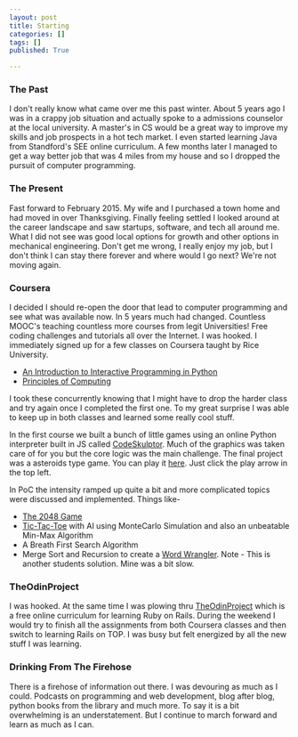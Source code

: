 ```yaml
---
layout: post
title: Starting
categories: []
tags: []
published: True

---
```

### The Past
I don't really know what came over me this past winter. About 5 years ago I was in a crappy job situation and actually spoke to a admissions counselor at the local university. A master's in CS would be a great way to improve my skills and job prospects in a hot tech market. I even started learning Java from Standford's SEE online curriculum. A few months later I managed to get a way better job that was 4 miles from my house and so I dropped the pursuit of computer programming.

### The Present
Fast forward to February 2015. My wife and I purchased a town home and had moved in over Thanksgiving. Finally feeling settled I looked around at the career landscape and saw startups, software, and tech all around me. What I did not see was good local options for growth and other options in mechanical engineering. Don't get me wrong, I really enjoy my job, but I don't think I can stay there forever and where would I go next? We're not moving again. 

### Coursera
I decided I should re-open the door that lead to computer programming and see what was available now. In 5 years much had changed. Countless MOOC's teaching countless more courses from legit Universities! Free coding challenges and tutorials all over the Internet. I was hooked. I immediately signed up for a few classes on Coursera taught by Rice University.

* [An Introduction to Interactive Programming in Python](https://www.coursera.org/course/interactivepython1)
* [Principles of Computing](https://www.coursera.org/course/principlescomputing1)

I took these concurrently knowing that I might have to drop the harder class and try again once I completed the first one. To my great surprise I was able to keep up in both classes and learned some really cool stuff.

In the first course we built a bunch of little games using an online Python interpreter built in JS called [CodeSkulptor](www.codeskulptor.org). Much of the graphics was taken care of for you but the core logic was the main challenge. The final project was a asteroids type game. You can play it [here](http://www.codeskulptor.org/#user39_4eqe5xRDn2_3.py). Just click the play arrow in the top left.

In PoC the intensity ramped up quite a bit and more complicated topics were discussed and implemented. Things like-

* [The 2048 Game](http://www.codeskulptor.org/#user39_EwuINvG0Mf_10.py)
* [Tic-Tac-Toe](http://www.codeskulptor.org/#user40_aHzVPcs6N6Cda4R_0.py) with AI using MonteCarlo Simulation and also an unbeatable Min-Max Algorithm
* A Breath First Search Algorithm
* Merge Sort and Recursion to create a [Word Wrangler](http://www.codeskulptor.org/#user39_FLID3XSYfOfs1YJ.py). Note - This is another students solution. Mine was a bit slow.

### TheOdinProject
I was hooked. At the same time I was plowing thru [TheOdinProject](www.theodinproject.com) which is a free online curriculum for learning Ruby on Rails. During the weekend I would try to finish all the assignments from both Coursera classes and then switch to learning Rails on TOP. I was busy but felt energized by all the new stuff I was learning.

### Drinking From The Firehose
There is a firehose of information out there. I was devouring as much as I could. Podcasts on programming and web development, blog after blog, python books from the library and much more. To say it is a bit overwhelming is an understatement. But I continue to march forward and learn as much as I can.



